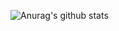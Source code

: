 ![Anurag's github stats](https://github-readme-stats.vercel.app/api?username=comet-z&show_icons=true&theme=gruvbox)
